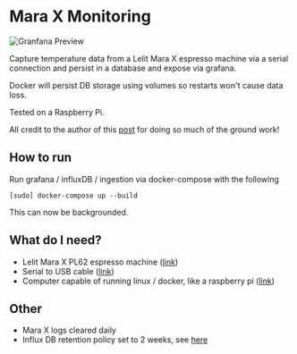 # Mara X Monitoring

![Granfana Preview](./preview.png "Granfana Preview")

Capture temperature data from a Lelit Mara X espresso machine via a serial connection and persist in a database and expose via grafana.

Docker will persist DB storage using volumes so restarts won't cause data loss.

Tested on a Raspberry Pi.

All credit to the author of this [post](https://www.reddit.com/r/espresso/comments/hft5zv/data_visualisation_lelit_marax_mod/) for doing so much of the ground work!

## How to run

Run grafana / influxDB / ingestion via docker-compose with the following

```shell
[sudo] docker-compose up --build
```

This can now be backgrounded.

## What do I need?

- Lelit Mara X PL62 espresso machine ([link](https://marax.lelit.com/index-eng.html))
- Serial to USB cable ([link](https://www.amazon.co.uk/gp/product/B01N4X3BJB/ref=ppx_yo_dt_b_asin_title_o06_s00?ie=UTF8&psc=1))
- Computer capable of running linux / docker, like a raspberry pi ([link](https://www.raspberrypi.org/products/raspberry-pi-4-model-b/))

## Other

- Mara X logs cleared daily
- Influx DB retention policy set to 2 weeks, see [here](./config/influxdb/influxdb-init.iql)

